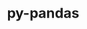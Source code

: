 ---
title: "py-pandas"
layout: cache
categories: [package, v0.22.0]
meta: {"versions": ["1.5.3", "2.2.2"], "compilers": ["apple-clang@=15.0.0", "gcc@=11.1.0", "gcc@=11.4.0", "gcc@=7.5.0", "gcc@=9.4.0", "oneapi@=2024.0.0"], "oss": ["ubuntu18.04", "ubuntu20.04", "ubuntu22.04", "ventura"], "platforms": ["darwin", "linux"], "targets": ["aarch64", "neoverse_v1", "neoverse_v2", "ppc64le", "x86_64_v3"], "stacks": ["data-vis-sdk", "e4s", "e4s-neoverse-v2", "e4s-neoverse_v1", "e4s-oneapi", "e4s-power", "e4s-rocm-external", "ml-darwin-aarch64-mps", "ml-linux-x86_64-cpu", "ml-linux-x86_64-cuda", "radiuss", "root"], "num_specs": 34, "num_specs_by_stack": {"ml-darwin-aarch64-mps": 2, "root": 34, "radiuss": 1, "e4s-power": 5, "data-vis-sdk": 2, "e4s-neoverse_v1": 4, "e4s-neoverse-v2": 4, "e4s-rocm-external": 1, "e4s": 7, "ml-linux-x86_64-cuda": 4, "ml-linux-x86_64-cpu": 4, "e4s-oneapi": 4}}
spec_details: [{"hash": "nxu3h552jjjdi7ofc6qi2loh4hhharf4", "compiler": "apple-clang@=15.0.0", "versions": ["1.5.3"], "os": "ventura", "platform": "darwin", "target": "aarch64", "variants": ["build_system=python_pip", "~excel", "+performance"], "stacks": ["ml-darwin-aarch64-mps", "root"], "size": "-", "tarball": "https://binaries.spack.io/v0.22.0/build_cache/darwin-ventura-aarch64/apple-clang-15.0.0/py-pandas-1.5.3/darwin-ventura-aarch64-apple-clang-15.0.0-py-pandas-1.5.3-nxu3h552jjjdi7ofc6qi2loh4hhharf4.spack"}, {"hash": "35nafb5lruioxaphb5awaa3utmsspbkd", "compiler": "apple-clang@=15.0.0", "versions": ["1.5.3"], "os": "ventura", "platform": "darwin", "target": "aarch64", "variants": ["build_system=python_pip", "~excel", "+performance"], "stacks": ["ml-darwin-aarch64-mps", "root"], "size": "-", "tarball": "https://binaries.spack.io/v0.22.0/build_cache/darwin-ventura-aarch64/apple-clang-15.0.0/py-pandas-1.5.3/darwin-ventura-aarch64-apple-clang-15.0.0-py-pandas-1.5.3-35nafb5lruioxaphb5awaa3utmsspbkd.spack"}, {"hash": "hcrcyy2l6lrobmk3n3eze2v2jmnklcnq", "compiler": "gcc@=7.5.0", "versions": ["1.5.3"], "os": "ubuntu18.04", "platform": "linux", "target": "x86_64_v3", "variants": ["build_system=python_pip", "~excel", "+performance"], "stacks": ["root", "radiuss"], "size": "-", "tarball": "https://binaries.spack.io/v0.22.0/build_cache/linux-ubuntu18.04-x86_64_v3/gcc-7.5.0/py-pandas-1.5.3/linux-ubuntu18.04-x86_64_v3-gcc-7.5.0-py-pandas-1.5.3-hcrcyy2l6lrobmk3n3eze2v2jmnklcnq.spack"}, {"hash": "6zxlzg7vubvrfhtkqgig32amwkw5zmh7", "compiler": "gcc@=9.4.0", "versions": ["1.5.3"], "os": "ubuntu20.04", "platform": "linux", "target": "ppc64le", "variants": ["build_system=python_pip", "~excel", "+performance"], "stacks": ["root", "e4s-power"], "size": "-", "tarball": "https://binaries.spack.io/v0.22.0/build_cache/linux-ubuntu20.04-ppc64le/gcc-9.4.0/py-pandas-1.5.3/linux-ubuntu20.04-ppc64le-gcc-9.4.0-py-pandas-1.5.3-6zxlzg7vubvrfhtkqgig32amwkw5zmh7.spack"}, {"hash": "3hce66endnd6avbpd2pj44aab6c7dgvc", "compiler": "gcc@=9.4.0", "versions": ["1.5.3"], "os": "ubuntu20.04", "platform": "linux", "target": "ppc64le", "variants": ["build_system=python_pip", "~excel", "+performance"], "stacks": ["root", "e4s-power"], "size": "-", "tarball": "https://binaries.spack.io/v0.22.0/build_cache/linux-ubuntu20.04-ppc64le/gcc-9.4.0/py-pandas-1.5.3/linux-ubuntu20.04-ppc64le-gcc-9.4.0-py-pandas-1.5.3-3hce66endnd6avbpd2pj44aab6c7dgvc.spack"}, {"hash": "uoldogmayudskgx7nxmpshq4i66tpsyx", "compiler": "gcc@=9.4.0", "versions": ["1.5.3"], "os": "ubuntu20.04", "platform": "linux", "target": "ppc64le", "variants": ["build_system=python_pip", "~excel", "+performance"], "stacks": ["root", "e4s-power"], "size": "-", "tarball": "https://binaries.spack.io/v0.22.0/build_cache/linux-ubuntu20.04-ppc64le/gcc-9.4.0/py-pandas-1.5.3/linux-ubuntu20.04-ppc64le-gcc-9.4.0-py-pandas-1.5.3-uoldogmayudskgx7nxmpshq4i66tpsyx.spack"}, {"hash": "jikggqucumlhlwlmxgrkxcthye5woesf", "compiler": "gcc@=9.4.0", "versions": ["1.5.3"], "os": "ubuntu20.04", "platform": "linux", "target": "ppc64le", "variants": ["build_system=python_pip", "~excel", "+performance"], "stacks": ["root", "e4s-power"], "size": "-", "tarball": "https://binaries.spack.io/v0.22.0/build_cache/linux-ubuntu20.04-ppc64le/gcc-9.4.0/py-pandas-1.5.3/linux-ubuntu20.04-ppc64le-gcc-9.4.0-py-pandas-1.5.3-jikggqucumlhlwlmxgrkxcthye5woesf.spack"}, {"hash": "3mrn5nn7ui6p5py2g3nhuehyetgjumt3", "compiler": "gcc@=9.4.0", "versions": ["2.2.2"], "os": "ubuntu20.04", "platform": "linux", "target": "ppc64le", "variants": ["build_system=python_pip", "~excel", "+performance"], "stacks": ["root", "e4s-power"], "size": "-", "tarball": "https://binaries.spack.io/v0.22.0/build_cache/linux-ubuntu20.04-ppc64le/gcc-9.4.0/py-pandas-2.2.2/linux-ubuntu20.04-ppc64le-gcc-9.4.0-py-pandas-2.2.2-3mrn5nn7ui6p5py2g3nhuehyetgjumt3.spack"}, {"hash": "tklg4uttziacom6ycyw5hhl5kgwadpjn", "compiler": "gcc@=11.1.0", "versions": ["1.5.3"], "os": "ubuntu20.04", "platform": "linux", "target": "x86_64_v3", "variants": ["build_system=python_pip", "~excel", "+performance"], "stacks": ["data-vis-sdk", "root"], "size": "-", "tarball": "https://binaries.spack.io/v0.22.0/build_cache/linux-ubuntu20.04-x86_64_v3/gcc-11.1.0/py-pandas-1.5.3/linux-ubuntu20.04-x86_64_v3-gcc-11.1.0-py-pandas-1.5.3-tklg4uttziacom6ycyw5hhl5kgwadpjn.spack"}, {"hash": "bk3mrjqpgz3tzmguc24tcuv5vwa65kw5", "compiler": "gcc@=11.1.0", "versions": ["1.5.3"], "os": "ubuntu20.04", "platform": "linux", "target": "x86_64_v3", "variants": ["build_system=python_pip", "~excel", "+performance"], "stacks": ["data-vis-sdk", "root"], "size": "-", "tarball": "https://binaries.spack.io/v0.22.0/build_cache/linux-ubuntu20.04-x86_64_v3/gcc-11.1.0/py-pandas-1.5.3/linux-ubuntu20.04-x86_64_v3-gcc-11.1.0-py-pandas-1.5.3-bk3mrjqpgz3tzmguc24tcuv5vwa65kw5.spack"}, {"hash": "47ydzkhp3kkgqkw72zy625ygqrymdta3", "compiler": "gcc@=11.4.0", "versions": ["1.5.3"], "os": "ubuntu22.04", "platform": "linux", "target": "neoverse_v1", "variants": ["build_system=python_pip", "~excel", "+performance"], "stacks": ["e4s-neoverse_v1", "root"], "size": "-", "tarball": "https://binaries.spack.io/v0.22.0/build_cache/linux-ubuntu22.04-neoverse_v1/gcc-11.4.0/py-pandas-1.5.3/linux-ubuntu22.04-neoverse_v1-gcc-11.4.0-py-pandas-1.5.3-47ydzkhp3kkgqkw72zy625ygqrymdta3.spack"}, {"hash": "wt6fil3kymuzjvmdwzdjlih7lzekt7na", "compiler": "gcc@=11.4.0", "versions": ["1.5.3"], "os": "ubuntu22.04", "platform": "linux", "target": "neoverse_v1", "variants": ["build_system=python_pip", "~excel", "+performance"], "stacks": ["e4s-neoverse_v1", "root"], "size": "-", "tarball": "https://binaries.spack.io/v0.22.0/build_cache/linux-ubuntu22.04-neoverse_v1/gcc-11.4.0/py-pandas-1.5.3/linux-ubuntu22.04-neoverse_v1-gcc-11.4.0-py-pandas-1.5.3-wt6fil3kymuzjvmdwzdjlih7lzekt7na.spack"}, {"hash": "opgqexbbahmhl237kitpvmt2leolyxmc", "compiler": "gcc@=11.4.0", "versions": ["1.5.3"], "os": "ubuntu22.04", "platform": "linux", "target": "neoverse_v1", "variants": ["build_system=python_pip", "~excel", "+performance"], "stacks": ["e4s-neoverse_v1", "root"], "size": "-", "tarball": "https://binaries.spack.io/v0.22.0/build_cache/linux-ubuntu22.04-neoverse_v1/gcc-11.4.0/py-pandas-1.5.3/linux-ubuntu22.04-neoverse_v1-gcc-11.4.0-py-pandas-1.5.3-opgqexbbahmhl237kitpvmt2leolyxmc.spack"}, {"hash": "ie4lsafz6gpdwejwjyd4orseruhpwpts", "compiler": "gcc@=11.4.0", "versions": ["2.2.2"], "os": "ubuntu22.04", "platform": "linux", "target": "neoverse_v1", "variants": ["build_system=python_pip", "~excel", "+performance"], "stacks": ["e4s-neoverse_v1", "root"], "size": "-", "tarball": "https://binaries.spack.io/v0.22.0/build_cache/linux-ubuntu22.04-neoverse_v1/gcc-11.4.0/py-pandas-2.2.2/linux-ubuntu22.04-neoverse_v1-gcc-11.4.0-py-pandas-2.2.2-ie4lsafz6gpdwejwjyd4orseruhpwpts.spack"}, {"hash": "y5gfhjuqkjr3sql2p5qj6xk3zlzt5fqz", "compiler": "gcc@=11.4.0", "versions": ["1.5.3"], "os": "ubuntu22.04", "platform": "linux", "target": "neoverse_v2", "variants": ["build_system=python_pip", "~excel", "+performance"], "stacks": ["e4s-neoverse-v2", "root"], "size": "-", "tarball": "https://binaries.spack.io/v0.22.0/build_cache/linux-ubuntu22.04-neoverse_v2/gcc-11.4.0/py-pandas-1.5.3/linux-ubuntu22.04-neoverse_v2-gcc-11.4.0-py-pandas-1.5.3-y5gfhjuqkjr3sql2p5qj6xk3zlzt5fqz.spack"}, {"hash": "bmsvk3burrglhzcea2yurq4pu2indtls", "compiler": "gcc@=11.4.0", "versions": ["1.5.3"], "os": "ubuntu22.04", "platform": "linux", "target": "neoverse_v2", "variants": ["build_system=python_pip", "~excel", "+performance"], "stacks": ["e4s-neoverse-v2", "root"], "size": "-", "tarball": "https://binaries.spack.io/v0.22.0/build_cache/linux-ubuntu22.04-neoverse_v2/gcc-11.4.0/py-pandas-1.5.3/linux-ubuntu22.04-neoverse_v2-gcc-11.4.0-py-pandas-1.5.3-bmsvk3burrglhzcea2yurq4pu2indtls.spack"}, {"hash": "iva6kgjr72ixa3nlcrbspzzt7wsym4xy", "compiler": "gcc@=11.4.0", "versions": ["1.5.3"], "os": "ubuntu22.04", "platform": "linux", "target": "neoverse_v2", "variants": ["build_system=python_pip", "~excel", "+performance"], "stacks": ["e4s-neoverse-v2", "root"], "size": "-", "tarball": "https://binaries.spack.io/v0.22.0/build_cache/linux-ubuntu22.04-neoverse_v2/gcc-11.4.0/py-pandas-1.5.3/linux-ubuntu22.04-neoverse_v2-gcc-11.4.0-py-pandas-1.5.3-iva6kgjr72ixa3nlcrbspzzt7wsym4xy.spack"}, {"hash": "uiyxk4hc6ij3lm34lqamwpypxblzjkii", "compiler": "gcc@=11.4.0", "versions": ["2.2.2"], "os": "ubuntu22.04", "platform": "linux", "target": "neoverse_v2", "variants": ["build_system=python_pip", "~excel", "+performance"], "stacks": ["e4s-neoverse-v2", "root"], "size": "-", "tarball": "https://binaries.spack.io/v0.22.0/build_cache/linux-ubuntu22.04-neoverse_v2/gcc-11.4.0/py-pandas-2.2.2/linux-ubuntu22.04-neoverse_v2-gcc-11.4.0-py-pandas-2.2.2-uiyxk4hc6ij3lm34lqamwpypxblzjkii.spack"}, {"hash": "vs6rhgnpafmka4cdksxsyvcn72dc3z5y", "compiler": "gcc@=11.4.0", "versions": ["1.5.3"], "os": "ubuntu22.04", "platform": "linux", "target": "x86_64_v3", "variants": ["build_system=python_pip", "~excel", "+performance"], "stacks": ["e4s-rocm-external", "root"], "size": "-", "tarball": "https://binaries.spack.io/v0.22.0/build_cache/linux-ubuntu22.04-x86_64_v3/gcc-11.4.0/py-pandas-1.5.3/linux-ubuntu22.04-x86_64_v3-gcc-11.4.0-py-pandas-1.5.3-vs6rhgnpafmka4cdksxsyvcn72dc3z5y.spack"}, {"hash": "xlba55ortcjgz665lzwjew4bmp4d4krb", "compiler": "gcc@=11.4.0", "versions": ["1.5.3"], "os": "ubuntu22.04", "platform": "linux", "target": "x86_64_v3", "variants": ["build_system=python_pip", "~excel", "+performance"], "stacks": ["root", "e4s"], "size": "-", "tarball": "https://binaries.spack.io/v0.22.0/build_cache/linux-ubuntu22.04-x86_64_v3/gcc-11.4.0/py-pandas-1.5.3/linux-ubuntu22.04-x86_64_v3-gcc-11.4.0-py-pandas-1.5.3-xlba55ortcjgz665lzwjew4bmp4d4krb.spack"}, {"hash": "q2or7msucm23ds2vrjqmsatw6joguguz", "compiler": "gcc@=11.4.0", "versions": ["1.5.3"], "os": "ubuntu22.04", "platform": "linux", "target": "x86_64_v3", "variants": ["build_system=python_pip", "~excel", "+performance"], "stacks": ["root", "e4s"], "size": "-", "tarball": "https://binaries.spack.io/v0.22.0/build_cache/linux-ubuntu22.04-x86_64_v3/gcc-11.4.0/py-pandas-1.5.3/linux-ubuntu22.04-x86_64_v3-gcc-11.4.0-py-pandas-1.5.3-q2or7msucm23ds2vrjqmsatw6joguguz.spack"}, {"hash": "5bsvjdm7popttaskkkuzkehoagof7xdc", "compiler": "gcc@=11.4.0", "versions": ["1.5.3"], "os": "ubuntu22.04", "platform": "linux", "target": "x86_64_v3", "variants": ["build_system=python_pip", "~excel", "+performance"], "stacks": ["root", "e4s"], "size": "-", "tarball": "https://binaries.spack.io/v0.22.0/build_cache/linux-ubuntu22.04-x86_64_v3/gcc-11.4.0/py-pandas-1.5.3/linux-ubuntu22.04-x86_64_v3-gcc-11.4.0-py-pandas-1.5.3-5bsvjdm7popttaskkkuzkehoagof7xdc.spack"}, {"hash": "too3pqtfrpuixhsus4as3jgnrwbs6j4v", "compiler": "gcc@=11.4.0", "versions": ["1.5.3"], "os": "ubuntu22.04", "platform": "linux", "target": "x86_64_v3", "variants": ["build_system=python_pip", "~excel", "+performance"], "stacks": ["root", "e4s"], "size": "-", "tarball": "https://binaries.spack.io/v0.22.0/build_cache/linux-ubuntu22.04-x86_64_v3/gcc-11.4.0/py-pandas-1.5.3/linux-ubuntu22.04-x86_64_v3-gcc-11.4.0-py-pandas-1.5.3-too3pqtfrpuixhsus4as3jgnrwbs6j4v.spack"}, {"hash": "xbydogqibvta7nbjuckxk3bolxf5ak6z", "compiler": "gcc@=11.4.0", "versions": ["1.5.3"], "os": "ubuntu22.04", "platform": "linux", "target": "x86_64_v3", "variants": ["build_system=python_pip", "~excel", "+performance"], "stacks": ["ml-linux-x86_64-cuda", "root", "ml-linux-x86_64-cpu"], "size": "-", "tarball": "https://binaries.spack.io/v0.22.0/build_cache/linux-ubuntu22.04-x86_64_v3/gcc-11.4.0/py-pandas-1.5.3/linux-ubuntu22.04-x86_64_v3-gcc-11.4.0-py-pandas-1.5.3-xbydogqibvta7nbjuckxk3bolxf5ak6z.spack"}, {"hash": "7ryhtoubgacm4tqhob2oqibikmklefb7", "compiler": "gcc@=11.4.0", "versions": ["1.5.3"], "os": "ubuntu22.04", "platform": "linux", "target": "x86_64_v3", "variants": ["build_system=python_pip", "~excel", "+performance"], "stacks": ["root", "e4s"], "size": "-", "tarball": "https://binaries.spack.io/v0.22.0/build_cache/linux-ubuntu22.04-x86_64_v3/gcc-11.4.0/py-pandas-1.5.3/linux-ubuntu22.04-x86_64_v3-gcc-11.4.0-py-pandas-1.5.3-7ryhtoubgacm4tqhob2oqibikmklefb7.spack"}, {"hash": "3hhiyhdd7xtkrfychql7svruprs6hhlq", "compiler": "gcc@=11.4.0", "versions": ["1.5.3"], "os": "ubuntu22.04", "platform": "linux", "target": "x86_64_v3", "variants": ["build_system=python_pip", "~excel", "+performance"], "stacks": ["root", "e4s"], "size": "-", "tarball": "https://binaries.spack.io/v0.22.0/build_cache/linux-ubuntu22.04-x86_64_v3/gcc-11.4.0/py-pandas-1.5.3/linux-ubuntu22.04-x86_64_v3-gcc-11.4.0-py-pandas-1.5.3-3hhiyhdd7xtkrfychql7svruprs6hhlq.spack"}, {"hash": "sqhn5ylqneapjoqp6dcabuifxrbfj2wh", "compiler": "gcc@=11.4.0", "versions": ["1.5.3"], "os": "ubuntu22.04", "platform": "linux", "target": "x86_64_v3", "variants": ["build_system=python_pip", "~excel", "+performance"], "stacks": ["ml-linux-x86_64-cuda", "root", "ml-linux-x86_64-cpu"], "size": "-", "tarball": "https://binaries.spack.io/v0.22.0/build_cache/linux-ubuntu22.04-x86_64_v3/gcc-11.4.0/py-pandas-1.5.3/linux-ubuntu22.04-x86_64_v3-gcc-11.4.0-py-pandas-1.5.3-sqhn5ylqneapjoqp6dcabuifxrbfj2wh.spack"}, {"hash": "rh7mzmbre3rjl2wtfqtfczcs3ckh3f5m", "compiler": "gcc@=11.4.0", "versions": ["1.5.3"], "os": "ubuntu22.04", "platform": "linux", "target": "x86_64_v3", "variants": ["build_system=python_pip", "~excel", "+performance"], "stacks": ["ml-linux-x86_64-cuda", "root", "ml-linux-x86_64-cpu"], "size": "-", "tarball": "https://binaries.spack.io/v0.22.0/build_cache/linux-ubuntu22.04-x86_64_v3/gcc-11.4.0/py-pandas-1.5.3/linux-ubuntu22.04-x86_64_v3-gcc-11.4.0-py-pandas-1.5.3-rh7mzmbre3rjl2wtfqtfczcs3ckh3f5m.spack"}, {"hash": "aoltejvuxvnmd6vcctwwaxbsx6ul2cnh", "compiler": "gcc@=11.4.0", "versions": ["1.5.3"], "os": "ubuntu22.04", "platform": "linux", "target": "x86_64_v3", "variants": ["build_system=python_pip", "~excel", "+performance"], "stacks": ["ml-linux-x86_64-cuda", "root", "ml-linux-x86_64-cpu"], "size": "-", "tarball": "https://binaries.spack.io/v0.22.0/build_cache/linux-ubuntu22.04-x86_64_v3/gcc-11.4.0/py-pandas-1.5.3/linux-ubuntu22.04-x86_64_v3-gcc-11.4.0-py-pandas-1.5.3-aoltejvuxvnmd6vcctwwaxbsx6ul2cnh.spack"}, {"hash": "xmbob2rnxqadcal2bxkynn5infbxhbwy", "compiler": "gcc@=11.4.0", "versions": ["2.2.2"], "os": "ubuntu22.04", "platform": "linux", "target": "x86_64_v3", "variants": ["build_system=python_pip", "~excel", "+performance"], "stacks": ["root", "e4s"], "size": "-", "tarball": "https://binaries.spack.io/v0.22.0/build_cache/linux-ubuntu22.04-x86_64_v3/gcc-11.4.0/py-pandas-2.2.2/linux-ubuntu22.04-x86_64_v3-gcc-11.4.0-py-pandas-2.2.2-xmbob2rnxqadcal2bxkynn5infbxhbwy.spack"}, {"hash": "7mktdfz26airjg7tjkeoeegz22c4b75u", "compiler": "oneapi@=2024.0.0", "versions": ["1.5.3"], "os": "ubuntu22.04", "platform": "linux", "target": "x86_64_v3", "variants": ["build_system=python_pip", "~excel", "+performance"], "stacks": ["root", "e4s-oneapi"], "size": "-", "tarball": "https://binaries.spack.io/v0.22.0/build_cache/linux-ubuntu22.04-x86_64_v3/oneapi-2024.0.0/py-pandas-1.5.3/linux-ubuntu22.04-x86_64_v3-oneapi-2024.0.0-py-pandas-1.5.3-7mktdfz26airjg7tjkeoeegz22c4b75u.spack"}, {"hash": "artjn5wa5qawg6uzdsa4ztiphgpsrqas", "compiler": "oneapi@=2024.0.0", "versions": ["1.5.3"], "os": "ubuntu22.04", "platform": "linux", "target": "x86_64_v3", "variants": ["build_system=python_pip", "~excel", "+performance"], "stacks": ["root", "e4s-oneapi"], "size": "-", "tarball": "https://binaries.spack.io/v0.22.0/build_cache/linux-ubuntu22.04-x86_64_v3/oneapi-2024.0.0/py-pandas-1.5.3/linux-ubuntu22.04-x86_64_v3-oneapi-2024.0.0-py-pandas-1.5.3-artjn5wa5qawg6uzdsa4ztiphgpsrqas.spack"}, {"hash": "2psjmigsxfvohfgtsplodexcgwtbonsu", "compiler": "oneapi@=2024.0.0", "versions": ["1.5.3"], "os": "ubuntu22.04", "platform": "linux", "target": "x86_64_v3", "variants": ["build_system=python_pip", "~excel", "+performance"], "stacks": ["root", "e4s-oneapi"], "size": "-", "tarball": "https://binaries.spack.io/v0.22.0/build_cache/linux-ubuntu22.04-x86_64_v3/oneapi-2024.0.0/py-pandas-1.5.3/linux-ubuntu22.04-x86_64_v3-oneapi-2024.0.0-py-pandas-1.5.3-2psjmigsxfvohfgtsplodexcgwtbonsu.spack"}, {"hash": "x5le3tibp5oqv7aukifmc2umdibgzzkz", "compiler": "oneapi@=2024.0.0", "versions": ["2.2.2"], "os": "ubuntu22.04", "platform": "linux", "target": "x86_64_v3", "variants": ["build_system=python_pip", "~excel", "+performance"], "stacks": ["root", "e4s-oneapi"], "size": "-", "tarball": "https://binaries.spack.io/v0.22.0/build_cache/linux-ubuntu22.04-x86_64_v3/oneapi-2024.0.0/py-pandas-2.2.2/linux-ubuntu22.04-x86_64_v3-oneapi-2024.0.0-py-pandas-2.2.2-x5le3tibp5oqv7aukifmc2umdibgzzkz.spack"}]
---